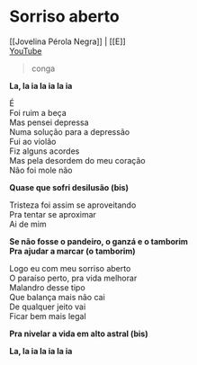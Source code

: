 # Sorriso aberto
[[Jovelina Pérola Negra]] | [[E]]  
[YouTube](https://youtu.be/rFbnijlCe1w)  
> conga

**La, la ia la ia la ia**

É  
Foi ruim a beça  
Mas pensei depressa  
Numa solução para a depressão  
Fui ao violão  
Fiz alguns acordes  
Mas pela desordem do meu coração  
Não foi mole não

**Quase que sofri desilusão (bis)**

Tristeza foi assim se aproveitando  
Pra tentar se aproximar  
Ai de mim

**Se não fosse o pandeiro, o ganzá e o tamborim  
Pra ajudar a marcar (o tamborim)**

Logo eu com meu sorriso aberto  
O paraíso perto, pra vida melhorar  
Malandro desse tipo  
Que balança mais não cai  
De qualquer jeito vai  
Ficar bem mais legal

**Pra nivelar a vida em alto astral (bis)**

**La, la ia la ia la ia**